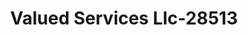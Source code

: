 ---
f_zip-code: 54474
f_state-code: WI
title: Valued Services Llc-28513
f_phone: 715-355-5898
f_city-only: Rothschild
f_address: 1049 E Grand Ave Rothschild
f_location-unique-id: '28513'
slug: valued-services-llc-28513
updated-on: '2024-05-30T13:46:58.046Z'
created-on: '2024-05-30T13:36:59.803Z'
published-on: '2024-05-30T13:54:32.469Z'
f_city-state: cms/city/rothschild-wi.md
f_company: cms/company/valued-services-llc.md
f_state: cms/state/wisconsin.md
layout: '[payday-loan].html'
tags: payday-loan
---